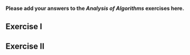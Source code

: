#### Please add your answers to the ***Analysis of  Algorithms*** exercises here.

## Exercise I


## Exercise II

